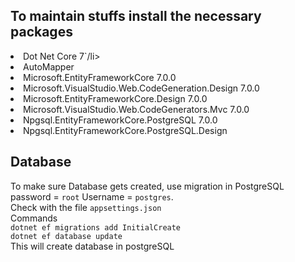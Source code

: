 ## To maintain stuffs install the necessary packages
<li>Dot Net Core 7`/li>
<li>AutoMapper</li>
<li>Microsoft.EntityFrameworkCore 7.0.0</li>
<li>Microsoft.VisualStudio.Web.CodeGeneration.Design 7.0.0</li>
<li>Microsoft.EntityFrameworkCore.Design 7.0.0</li>
<li>Microsoft.VisualStudio.Web.CodeGenerators.Mvc 7.0.0</li>
<li>Npgsql.EntityFrameworkCore.PostgreSQL 7.0.0</li>
<li>Npgsql.EntityFrameworkCore.PostgreSQL.Design</li>

## Database
To make sure Database gets created, use migration in PostgreSQL password = `root` Username = `postgres`.<br> 
Check with the file `appsettings.json`<br>
Commands<br>
`dotnet ef migrations add InitialCreate`<br>
`dotnet ef database update`<br>
This will create database in postgreSQL
